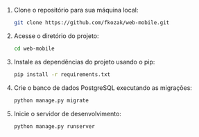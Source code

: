 1. Clone o repositório para sua máquina local:

    ```bash
    git clone https://github.com/fkozak/web-mobile.git
    ```

2. Acesse o diretório do projeto:

    ```bash
    cd web-mobile
    ```

3. Instale as dependências do projeto usando o pip:

    ```bash
    pip install -r requirements.txt
    ```

4. Crie o banco de dados PostgreSQL executando as migrações:

    ```bash
    python manage.py migrate
    ```

5. Inicie o servidor de desenvolvimento:

    ```bash
    python manage.py runserver
    ```
 